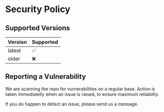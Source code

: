 # Security Policy

## Supported Versions

| Version | Supported          |
|---------|--------------------|
| latest  | :white_check_mark: |
| older   | :x:                |

## Reporting a Vulnerability

We are scanning the repo for vurnerabilities on a regular base.
Action is taken immediatelly when an issue is raised, to ensure maximum reliability.

If you do happen to detect an issue, please send us a message.
